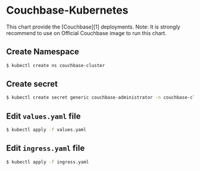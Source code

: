 # Couchbase-Kubernetes

This chart provide the [Couchbase][1] deployments.
Note: It is strongly recommend to use on Official Couchbase image to run this chart.

## Create Namespace
```bash
$ kubectl create ns couchbase-cluster
```
## Create secret 
```bash
$ kubectl create secret generic couchbase-administrator -n couchbase-cluster --from-literal='username=Adminisitrator' --from-literal='password=p@ssword'
```
## Edit `values.yaml` file
```bash
$ kubectl apply -f values.yaml 
```
## Edit `ingress.yaml` file
```bash
$ kubectl apply -f ingress.yaml
```
